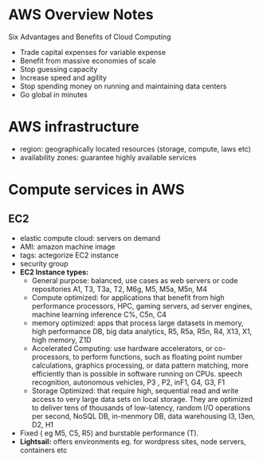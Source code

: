 # AWS Overview Notes

Six Advantages and Benefits of Cloud Computing

- Trade capital expenses for variable expense
- Benefit from massive economies of scale
- Stop guessing capacity
- Increase speed and agility
- Stop spending money on running and maintaining data centers
- Go global in minutes

# AWS infrastructure

- region: geographically located resources (storage, compute, laws etc)
- availability zones: guarantee highly available services

# Compute services in AWS

## EC2
- elastic compute cloud: servers on demand
- AMI: amazon machine image
- tags: actegorize EC2 instance
- security group
- **EC2 Instance types:**
    - General purpose: balanced, use cases as web servers or code repositories A1, T3, T3a, T2, M6g, M5, M5a, M5n, M4
    - Compute optimized: for applications that benefit from high performance processors, HPC, gaming servers, ad server engines, machine learning inference C%, C5n, C4
    - memory optimized: apps that process large datasets in memory, high performance DB, big data analytics, R5, R5a, R5n, R4, X13, X1, high memory, Z1D
    - Accelerated Computing: use hardware accelerators, or co-processors, to perform functions, such as floating point number calculations, graphics processing, or data pattern matching, more efficiently than is possible in software running on CPUs. speech recognition, autonomous vehicles, P3 , P2, inF1, G4, G3, F1
    - Storage Optimized:  that require high, sequential read and write access to very large data sets on local storage. They are optimized to deliver tens of thousands of low-latency, random I/O operations per second, NoSQL DB, in-menmory DB, data warehousing I3, I3en, D2, H1
- Fixed ( eg M5, C5, R5) and burstable performance (T).
- **Lightsail:** offers environments eg. for wordpress sites, node servers, containers etc


